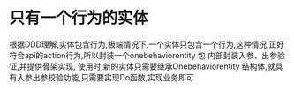 # 只有一个行为的实体
根据DDD理解,实体包含行为,极端情况下,一个实体只包含一个行为,这种情况,正好符合api的action行为,所以封装一个onebehaviorentity 包
内部封装入参、出参验证,并提供骨架实现,
使用时,新的实体只需要继承Onebehaviorentity 结构体,就具有入参出参校验功能,只需要实现Do函数,实现业务即可